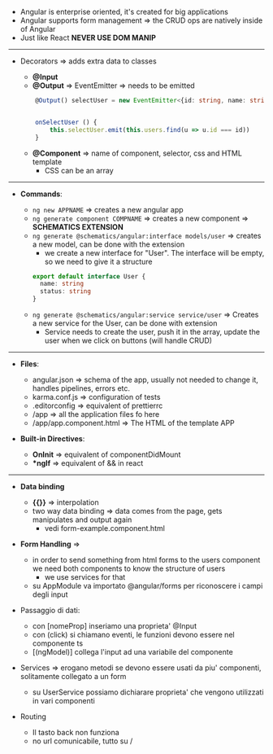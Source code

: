 - Angular is enterprise oriented, it's created for big applications
- Angular supports form management => the CRUD ops are natively inside of Angular
- Just like React **NEVER USE DOM MANIP**

---

- Decorators => adds extra data to classes

  - **@Input**
  - **@Output** => EventEmitter => needs to be emitted

  ```ts
      @Output() selectUser = new EventEmitter<{id: string, name: string}>()


      onSelectUser () {
          this.selectUser.emit(this.users.find(u => u.id === id))
      }
  ```

  - **@Component** => name of component, selector, css and HTML template
    - CSS can be an array

---

- **Commands**:

  - `ng new APPNAME` => creates a new angular app
  - `ng generate component COMPNAME` => creates a new component => **SCHEMATICS EXTENSION**
  - `ng generate @schematics/angular:interface models/user` => creates a new model, can be done with the extension
    - we create a new interface for "User". The interface will be empty, so we need to give it a structure
    ```ts
    export default interface User {
      name: string
      status: string
    }
    ```
  - `ng generate @schematics/angular:service service/user` => Creates a new service for the User, can be done with extension
    - Service needs to create the user, push it in the array, update the user when we click on buttons (will handle CRUD)
---

- **Files**:

  - angular.json => schema of the app, usually not needed to change it, handles pipelines, errors etc.
  - karma.conf.js => configuration of tests
  - .editorconfig => equivalent of prettierrc
  - /app => all the application files fo here
  - /app/app.component.html => The HTML of the template APP

- **Built-in Directives**:

  - **OnInit** => equivalent of componentDidMount
  - **\*ngIf** => equivalent of && in react

---

- **Data binding**

  - **{{}}** => interpolation
  - two way data binding => data comes from the page, gets manipulates and output again
    - vedi form-example.component.html

- **Form Handling** =>
  - in order to send something from html forms to the users component we need both components to know the structure of users
    - we use services for that
  - su AppModule va importato @angular/forms per riconoscere i campi degli input
- Passaggio di dati:

  - con [nomeProp] inseriamo una proprieta' @Input
  - con (click) si chiamano eventi, le funzioni devono essere nel componente ts
  - [(ngModel)] collega l'input ad una variabile del componente

- Services => erogano metodi se devono essere usati da piu' componenti, solitamente collegato a un form

  - su UserService possiamo dichiarare proprieta' che vengono utilizzati in vari componenti

- Routing

  - Il tasto back non funziona
  - no url comunicabile, tutto su /
